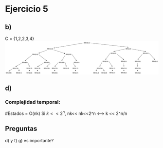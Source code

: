 # Ejercicio 5
## b) 
C = {1,2,2,3,4}
![DP1b](/Practica%201/images/DP_1b.png)

## d) 
### Complejidad temporal: 
#Estados = O(nk) 
Si $k<<2^n$, nk<<
nk<<2^n <--> k << 2^n/n



## Preguntas
d) y f) 
g) es importante? 


